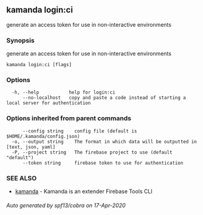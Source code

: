## kamanda login:ci

generate an access token for use in non-interactive environments

### Synopsis

generate an access token for use in non-interactive environments

```
kamanda login:ci [flags]
```

### Options

```
  -h, --help           help for login:ci
      --no-localhost   copy and paste a code instead of starting a local server for authentication
```

### Options inherited from parent commands

```
      --config string    config file (default is $HOME/.kamanda/config.json)
  -o, --output string    The format in which data will be outputted in [text, json, yaml]
  -P, --project string   The firebase project to use (default "default")
      --token string     firebase token to use for authentication
```

### SEE ALSO

* [kamanda](kamanda.md)	 - Kamanda is an extender Firebase Tools CLI

###### Auto generated by spf13/cobra on 17-Apr-2020
